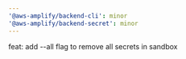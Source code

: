 ```yaml
---
'@aws-amplify/backend-cli': minor
'@aws-amplify/backend-secret': minor
---
```


feat: add --all flag to remove all secrets in sandbox
